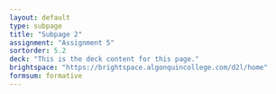 ```yaml
---
layout: default
type: subpage
title: "Subpage 2"
assignment: "Assignment 5"
sortorder: 5.2
deck: "This is the deck content for this page."
brightspace: "https://brightspace.algonquincollege.com/d2l/home"
formsum: formative
---
```

